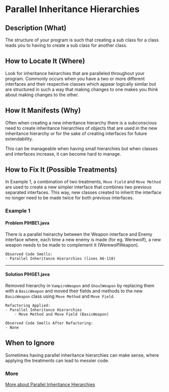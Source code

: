 # Parallel Inheritance Hierarchies

## Description (What)

The structure of your program is such that creating a sub class for a class leads you to having to create a sub class for another class.

## How to Locate It (Where)

Look for inheritance heirarchies that are paralleled throughout your program. Commonly occurs when you have a two or more different interfaces and their respective classes which appear logically similar but are structured in such a way that making changes to one makes you think about making changes to the other.

## How It Manifests (Why)

Often when creating a new inheritance hierarchy there is a subconscious need to create inheritance hierarchies of objects that are used in the new inheritance hierarchy or for the sake of creating interfaces for future extendability.

This can be manageable when having small hierarchies but when classes and interfaces increase, it can become hard to manage.

## How to Fix It (Possible Treatments)

In Example 1, a combination of two treatments, `Move Field` and `Move Method` are used to create a new simpler interface that combines two previous separated interfaces. This way, new classes created to inherit the interface no longer need to be made twice for both previous interfaces.

### Example 1


#### Problem PIHBE1.java
There is a parallel heirarchy between the Weapon interface and Enemy interface where, each time a new enemy is made (for eg. Werewolf), a new weapon needs to be made to complement it (WerewolfWeapon).
```
Observed Code Smells:
- Parallel Inheritance Hierarchies (lines 66-118)
```

---

#### Solution PIHGE1.java
Removed hierarchy in `VampireWeapon` and `GhoulWeapon` by replacing them with a `BasicWeapon` and moved their fields and methods to the new `BasicWeapon` class using `Move Method` and `Move Field`.

```
Refactoring Applied:
- Parallel Inheritance Hierarchies
    - Move Method and Move Field (BasicWeapon)
```

```
Observed Code Smells After Refactoring:
- None
```

## When to Ignore

Sometimes having parallel inheritance hierarchies can make sense, where applying the treatments can lead to messier code.

### More
[More about Parallel Inheritance Hierarchies](https://refactoring.guru/smells/parallel-inheritance-hierarchies)
